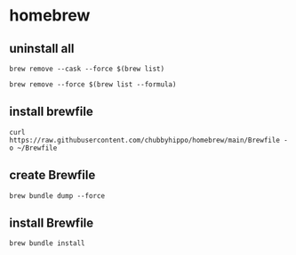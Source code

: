 # homebrew
## uninstall all
```shell
brew remove --cask --force $(brew list)
```
```shell
brew remove --force $(brew list --formula)
```
## install brewfile
```shell
curl https://raw.githubusercontent.com/chubbyhippo/homebrew/main/Brewfile -o ~/Brewfile
```
## create Brewfile
```shell
brew bundle dump --force
```
## install Brewfile
```shell
brew bundle install
```
